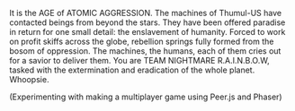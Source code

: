 It is the AGE of ATOMIC AGGRESSION. The machines of Thumul-US have contacted beings from beyond the stars. They have been offered paradise in return for one small detail: the enslavement of humanity. Forced to work on profit skiffs across the globe, rebellion springs fully formed from the bosom of oppression. The machines, the humans, each of them cries out for a savior to deliver them. You are TEAM NIGHTMARE R.A.I.N.B.O.W, tasked with the extermination and eradication of the whole planet. Whoopsie.

(Experimenting with making a multiplayer game using Peer.js and Phaser)